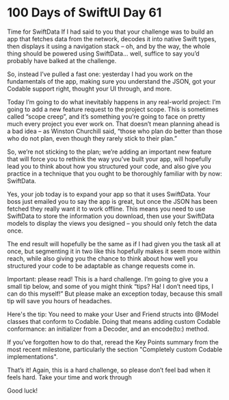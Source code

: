 # 100 Days of SwiftUI Day 61

Time for SwiftData
If I had said to you that your challenge was to build an app that fetches data from the network, decodes it into native Swift types, then displays it using a navigation stack – oh, and by the way, the whole thing should be powered using SwiftData… well, suffice to say you’d probably have balked at the challenge.

So, instead I’ve pulled a fast one: yesterday I had you work on the fundamentals of the app, making sure you understand the JSON, got your Codable support right, thought your UI through, and more.

Today I’m going to do what inevitably happens in any real-world project: I’m going to add a new feature request to the project scope. This is sometimes called “scope creep”, and it’s something you’re going to face on pretty much every project you ever work on. That doesn’t mean planning ahead is a bad idea – as Winston Churchill said, “those who plan do better than those who do not plan, even though they rarely stick to their plan.”

So, we’re not sticking to the plan; we’re adding an important new feature that will force you to rethink the way you’ve built your app, will hopefully lead you to think about how you structured your code, and also give you practice in a technique that you ought to be thoroughly familiar with by now: SwiftData.

Yes, your job today is to expand your app so that it uses SwiftData. Your boss just emailed you to say the app is great, but once the JSON has been fetched they really want it to work offline. This means you need to use SwiftData to store the information you download, then use your SwiftData models to display the views you designed – you should only fetch the data once.

The end result will hopefully be the same as if I had given you the task all at once, but segmenting it in two like this hopefully makes it seem more within reach, while also giving you the chance to think about how well you structured your code to be adaptable as change requests come in.

Important: please read!
This is a hard challenge. I’m going to give you a small tip below, and some of you might think “tips? Ha! I don’t need tips, I can do this myself!” But please make an exception today, because this small tip will save you hours of headaches.

Here's the tip: You need to make your User and Friend structs into @Model classes that conform to Codable. Doing that means adding custom Codable conformance: an initializer from a Decoder, and an encode(to:) method.

If you've forgotten how to do that, reread the Key Points summary from the most recent milestone, particularly the section "Completely custom Codable implementations".

That’s it! Again, this is a hard challenge, so please don’t feel bad when it feels hard. Take your time and work through

Good luck!

